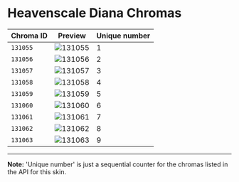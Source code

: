 # Heavenscale Diana Chromas

| Chroma ID | Preview | Unique number |
|---|---|---|
| `131055` | ![131055](https://raw.communitydragon.org/latest/plugins/rcp-be-lol-game-data/global/default/v1/champion-chroma-images/131/131055.png) | 1 |
| `131056` | ![131056](https://raw.communitydragon.org/latest/plugins/rcp-be-lol-game-data/global/default/v1/champion-chroma-images/131/131056.png) | 2 |
| `131057` | ![131057](https://raw.communitydragon.org/latest/plugins/rcp-be-lol-game-data/global/default/v1/champion-chroma-images/131/131057.png) | 3 |
| `131058` | ![131058](https://raw.communitydragon.org/latest/plugins/rcp-be-lol-game-data/global/default/v1/champion-chroma-images/131/131058.png) | 4 |
| `131059` | ![131059](https://raw.communitydragon.org/latest/plugins/rcp-be-lol-game-data/global/default/v1/champion-chroma-images/131/131059.png) | 5 |
| `131060` | ![131060](https://raw.communitydragon.org/latest/plugins/rcp-be-lol-game-data/global/default/v1/champion-chroma-images/131/131060.png) | 6 |
| `131061` | ![131061](https://raw.communitydragon.org/latest/plugins/rcp-be-lol-game-data/global/default/v1/champion-chroma-images/131/131061.png) | 7 |
| `131062` | ![131062](https://raw.communitydragon.org/latest/plugins/rcp-be-lol-game-data/global/default/v1/champion-chroma-images/131/131062.png) | 8 |
| `131063` | ![131063](https://raw.communitydragon.org/latest/plugins/rcp-be-lol-game-data/global/default/v1/champion-chroma-images/131/131063.png) | 9 |

---

**Note:** 'Unique number' is just a sequential counter for the chromas listed in the API for this skin.